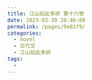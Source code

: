 ```yaml
---
title: 江山如此多娇 第十六卷
date: 2023-03-30 20:46:09
permalink: /pages/9a81f9/
categories:
  - novel
  - 古代文
  - 江山如此多娇
tags:
  - 
---
```

